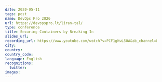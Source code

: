 ```yaml
---
date: 2020-05-11
tags: post
name: DevOps Pro 2020
url: https://devopspro.lt/liran-tal/
type: conference
title: Securing Containers by Breaking In
slides_url:
recording_url: https://www.youtube.com/watch?v=PCF1gKwL50A&ab_channel=LiranTal
city:
country:
country_code:
language: English
recognitions:
  twitter:
images:
---
```

